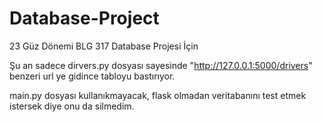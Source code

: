 # Database-Project
23 Güz Dönemi BLG 317 Database Projesi İçin

Şu an sadece dirvers.py dosyası sayesinde "http://127.0.0.1:5000/drivers" benzeri url ye gidince tabloyu bastırıyor.

main.py dosyası kullanıkmayacak, flask olmadan veritabanını test etmek istersek diye onu da silmedim.

